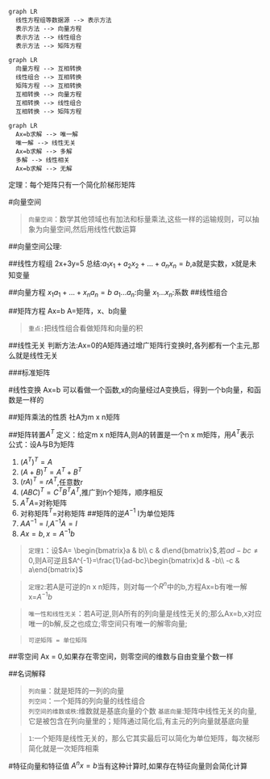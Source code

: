 


```mermaid
graph LR
  线性方程组等数据源 --> 表示方法
  表示方法 --> 向量方程
  表示方法 --> 线性组合
  表示方法 --> 矩阵方程
```

```mermaid
graph LR
  向量方程 --> 互相转换
  线性组合 --> 互相转换
  矩阵方程 --> 互相转换
  互相转换 --> 向量方程
  互相转换 --> 线性组合
  互相转换 --> 矩阵方程
```

```mermaid
graph LR
  Ax=b求解 --> 唯一解
  唯一解 --> 线性无关
  Ax=b求解 --> 多解
  多解 --> 线性相关
  Ax=b求解 --> 无解

```


定理：每个矩阵只有一个简化阶梯形矩阵

#向量空间
>``向量空间``：数学其他领域也有加法和标量乘法,这些一样的运输规则，可以抽象为向量空间,然后用线性代数运算  

##向量空间公理:

##线性方程组
2x+3y=5
总结:$a_1x_1+a_2x_2+...+a_nx_n=b$,a就是实数，x就是未知变量


##向量方程
$x_1a_1+...+x_na_n=b$
$a_1...a_n$:向量
$x_1...x_n$:系数
##线性组合


##矩阵方程
Ax=b
A=矩阵，x、b向量


>```重点:```把线性组合看做矩阵和向量的积

##线性无关
判断方法:Ax=0的A矩阵通过增广矩阵行变换时,各列都有一个主元,那么就是线性无关

###标准矩阵

#线性变换
Ax=b
可以看做一个函数,x的向量经过A变换后，得到一个b向量，和函数是一样的

##矩阵乘法的性质
社A为m x n矩阵

##矩阵转置$A^T$
定义：给定m x n矩阵A,则A的转置是一个n x m矩阵，用$A^T$表示
公式：设A与B为矩阵
1. $(A^T)^T=A$
1. $(A+B)^T=A^T+B^T$
1. $(rA)^T=rA^T$,任意数r
1. $(ABC)^T=C^TB^TA^T$,推广到n个矩阵，顺序相反
1. $A^TA=$对称矩阵
1. 对称矩阵$^T$=对称矩阵
##矩阵的逆$A^{-1}$
I为单位矩阵
1. $AA^{-1}=I$,$A^{-1}A=I$  
1. $Ax = b,x=A^{-1}b$

>``定理1``：设$A=
\begin{bmatrix}a & b\\
c & d\end{bmatrix}$,若$ad-bc\neq0$,则A可逆且$A^{-1}=\frac{1}{ad-bc}\begin{bmatrix}d & -b\\
-c & a\end{bmatrix}$

>``定理2``:若A是可逆的n x n矩阵，则对每一个$R^n$中的b,方程Ax=b有唯一解x=$A^{-1}b$

>``唯一性和线性无关``：若A可逆,则A所有的列向量是线性无关的;那么Ax=b,x对应唯一的b解,反之也成立;零空间只有唯一的解零向量;  

>``可逆矩阵 = 单位矩阵``

##零空间
Ax = 0,如果存在零空间，则零空间的维数与自由变量个数一样

##名词解释
>``列向量``：就是矩阵的一列的向量  
>``列空间``：一个矩阵的列向量的线性组合  
>``列空间的维数或秩``:维数就是基底向量的个数
>``基底向量``:矩阵中线性无关的向量,它是被包含在列向量里的；矩阵通过简化后,有主元的列向量就基底向量


>``1``:一个矩阵是线性无关的，那么它其实最后可以简化为单位矩阵，每次梯形简化就是一次矩阵相乘



#特征向量和特征值
$A^nx=b$当有这种计算时,如果存在特征向量则会简化计算
